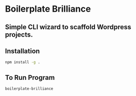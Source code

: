# Boilerplate Brilliance

## Simple CLI wizard to scaffold Wordpress projects.

## Installation

```bash
npm install -g .
```

## To Run Program

```bash
boilerplate-brilliance
```
